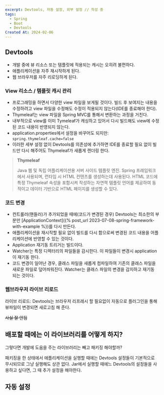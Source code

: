 ```yaml
---
excerpt: Devtools, 자동 설정, 외부 설정 // 작성 중
tags:
  - Spring
  - Boot
  - Devtools
Created At: 2024-02-06
---
```

## Devtools
- 개발 중에 뷰 리소스 또는 템플릿에 적용되는 캐시는 오히려 불편하다.
- 애플리케이션을 자주 재시작하게 된다.
- 웹 브라우저를 자주 리로딩하게 된다.

### View 리소스 / 템플릿 캐시 관리
- 프로그래밍을 하면서 다양한 view 파일을 보게될 것이다. 빌드 후 보여지는 내용을 수정하려고 view 파일을 수정해도 수정이 적용되지 않는다(IDE를 종료해야 한다).
- Thymeleaf는 view 파일을 Spring MVC를 통해서 변환하는 과정을 거친다.
- 내부적으로 view를 이미 Tymeleaf가 캐싱하고 있어서 다시 빌드해도 view에 수정된 코드 내용이 반영되지 않는다.
- application.properties에서 설정을 바꾸어도 되지만: `spring.thymeleaf.cache=false`
- 이러한 세부 설정 없이 Devtools를 의존성에 추가하면 IDE를 종료할 필요 없이 빌드만 다시 해주어도 Thymeleaf가 새롭게 렌더링 한다.

>**Thymeleaf**
>
>Java 웹 및 독립 어플리케이션용 서버 사이드 템플릿 엔진. Spring 프레임워크에서 사용되며, 런타임 시 HTML 컨텐츠를 생성하는데 사용된다. HTML 코드에 특정 Thymeleaf 속성을 포함시켜 작성하는 자연젹 템플릿 언어를 제공하여 동적이고 데이터 기반으로 HTML 페이지를 생성할 수 있다.

### 코드 변경
- 컨트롤러(핸들러)가 추가되었을 때에(코드가 변경된 경우) Devtools는 최소한의 부분만 [ApplicationContext]({% post_url 2023-07-08-spring-framework-with-example %})를 다시 만든다.
- 애플리케이션을 재시작할 필요 없이 빌드를 다시 함으로써 변경된 코드 내용을 어플리케이션에 반영할 수 있는 것이다.
- Application 재기동 트리거는 빌드이다.
- Watcher는 특정 디렉터리의 파일들을 감시한다. 이 파일들이 변경시 application이 재기동 한다.
- 코드 변경이 일어난 경우, 클래스 파일을 새롭게 컴파일하여 기존의 클래스 파일을 새로운 파일로 덮어씌워진다. Watcher는 클래스 파일의 변경을 감지하고 재기동 되는 것이다.

### 웹브라우저 라이브 리로드

라이브 리로드: Devtools는 브라우저 리프레시 할 필요없이 자동으로 플러그인을 통해 뷰파일이 변경되면 새로고침 해 준다.

~~사실 잘 안됨~~

## 배포할 때에는 이 라이브러리를 어떻게 하지?
그렇다면 개발에 도움을 주는 라이브러리는 빼고 패키징 해야할까?

패키징을 한 상태에서 애플리케이션을 실행할 때에는 Devtools 설정들이 기본적으로 무시되므로 그냥 실행해도 상관 없다. Jar에서 실행할 때에느 Devtools의 설정들을 사용하고 싶다면, 그 때 추가 설정을 해야한다.

## 자동 설정
